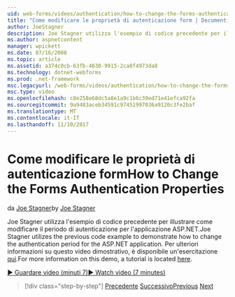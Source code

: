 ```yaml
---
uid: web-forms/videos/authentication/how-to-change-the-forms-authentication-properties
title: "Come modificare le proprietà di autenticazione form | Documenti Microsoft"
author: JoeStagner
description: Joe Stagner utilizza l'esempio di codice precedente per illustrare come modificare il periodo di autenticazione per l'applicazione ASP.NET. Per ulteriori informazioni sulla posizione...
ms.author: aspnetcontent
manager: wpickett
ms.date: 07/16/2008
ms.topic: article
ms.assetid: a374c0cb-63fb-4630-9915-2ca8f4973da8
ms.technology: dotnet-webforms
ms.prod: .net-framework
msc.legacyurl: /web-forms/videos/authentication/how-to-change-the-forms-authentication-properties
msc.type: video
ms.openlocfilehash: c8e258e68dc5a8e1a9c1b6c39ed71e41efca92fa
ms.sourcegitcommit: 9a9483aceb34591c97451997036a9120c3fe2baf
ms.translationtype: MT
ms.contentlocale: it-IT
ms.lasthandoff: 11/10/2017
---
```

<a name="how-to-change-the-forms-authentication-properties"></a><span data-ttu-id="77c80-104">Come modificare le proprietà di autenticazione form</span><span class="sxs-lookup"><span data-stu-id="77c80-104">How to Change the Forms Authentication Properties</span></span>
====================
<span data-ttu-id="77c80-105">da [Joe Stagner](https://github.com/JoeStagner)</span><span class="sxs-lookup"><span data-stu-id="77c80-105">by [Joe Stagner](https://github.com/JoeStagner)</span></span>

<span data-ttu-id="77c80-106">Joe Stagner utilizza l'esempio di codice precedente per illustrare come modificare il periodo di autenticazione per l'applicazione ASP.NET.</span><span class="sxs-lookup"><span data-stu-id="77c80-106">Joe Stagner utilizes the previous code example to demonstrate how to change the authentication period for the ASP.NET application.</span></span> <span data-ttu-id="77c80-107">Per ulteriori informazioni su questo video dimostrativo, è disponibile un'esercitazione [qui](../../overview/older-versions-security/introduction/forms-authentication-configuration-and-advanced-topics-vb.md).</span><span class="sxs-lookup"><span data-stu-id="77c80-107">For more information on this demo, a tutorial is located [here](../../overview/older-versions-security/introduction/forms-authentication-configuration-and-advanced-topics-vb.md).</span></span>

[<span data-ttu-id="77c80-108">&#9654; Guardare video (minuti 7)</span><span class="sxs-lookup"><span data-stu-id="77c80-108">&#9654; Watch video (7 minutes)</span></span>](https://channel9.msdn.com/Blogs/ASP-NET-Site-Videos/how-to-change-the-forms-authentication-properties)

>[!div class="step-by-step"]
<span data-ttu-id="77c80-109">[Precedente](using-basic-forms-authentication-in-aspnet.md)
[Successivo](how-to-setup-and-use-cookie-less-authentication-in-an-aspnet-application.md)</span><span class="sxs-lookup"><span data-stu-id="77c80-109">[Previous](using-basic-forms-authentication-in-aspnet.md)
[Next](how-to-setup-and-use-cookie-less-authentication-in-an-aspnet-application.md)</span></span>
